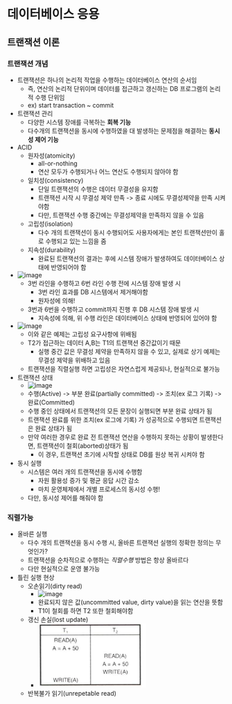 # 데이터베이스 응용
## 트랜잭션 이론
### 트랜잭션 개념
- 트랜잭션은 하나의 논리적 작업을 수행하는 데이터베이스 연산의 순서임
  - 즉, 연산의 논리적 단위이며 데이터를 접근하고 갱신하는 DB 프로그램의 논리적 수행 단위임
  - ex) start transaction ~ commit
- 트랜잭션 관리
  - 다양한 시스템 장애를 극복하는 **회복 기능**
  - 다수개의 트랜잭션을 동시에 수행하였을 대 발생하는 문제점을 해결하는 **동시성 제어 기능**
- ACID
  - 원자성(atomicity)
    - all-or-nothing
    - 연산 모두가 수행되거나 어느 연산도 수행되지 않아야 함
  - 일치성(consistency)
    - 단일 트랜잭션의 수행은 데이터 무결성을 유지함
    - 트랜잭션 시작 시 무결성 제약 만족 -> 종료 시에도 무결성제약을 만족 시켜야함
    - 다만, 트랜잭션 수행 중간에는 무결성제약을 만족하지 않을 수 있음
  - 고립성(isolation)
    - 다수 개의 트랜잭션이 동시 수행되어도 사용자에게는 본인 트랜잭션만이 홀로 수행되고 있는 느낌을 줌
  - 지속성(durability)
    - 완료된 트랜잭션의 결과는 후에 시스템 장애가 발생하여도 데이터베이스 상태에 반영되어야 함
- ![image](https://github.com/googoo9918/YourssuAssignment/assets/102513932/679772af-863a-4982-ae2b-ea67b57b027c)
  - 3번 라인을 수행하고 6번 라인 수행 전에 시스템 장애 발생 시 
    - 3번 라인 효과를 DB 시스템에서 제거해야함
    - 원자성에 의해!
  - 3번과 6번을 수행하고 commit까지 진행 후 DB 시스템 장애 발생 시
    - 지속성에 의해, 위 수행 라인은 데이터베이스 상태에 반영되어 있어야 함
- ![image](https://github.com/googoo9918/YourssuAssignment/assets/102513932/d9961ecf-060c-4671-bc06-828761ce7a4b)
  - 이와 같은 예제는 고립성 요구사항에 위배됨
  - T2가 접근하는 데이터 A,B는 T1의 트랜잭션 중간값이기 때문
    - 실행 중간 값은 무결성 제약을 만족하지 않을 수 있고, 실제로 상기 예제는 무결성 제약을 위배하고 있음
  - 트랜잭션을 직렬실행 하면 고립성은 자연스럽게 제공되나, 현실적으로 불가능
- 트랜잭션 상태
  - ![image](https://github.com/googoo9918/YourssuAssignment/assets/102513932/c994518a-be96-4d75-bb22-bb4d87721183)
  - 수행(Active) -> 부분 완료(partially committed) -> 조치(ex 로그 기록) -> 완료(Committed)
  - 수행 중인 상태에서 트랜잭션의 모든 문장이 실행되면 부분 완료 상태가 됨
  - 트랜잭션 완료를 위한 조치(ex 로그에 기록) 가 성공적으로 수행되면 트랜잭션은 완료 상태가 됨
  - 만약 여러한 경우로 완료 전 트랜잭션 연산을 수행하지 못하는 상황이 발생한다면, 트랜잭션이 철회(aborted)상태가 됨
    - 이 경우, 트랜잭션 초기에 시작할 상태로 DB를 원상 복귀 시켜야 함
- 동시 실행
  - 시스템은 여러 개의 트랜잭션을 동시에 수행함
    - 자원 활용성 증가 및 평균 응답 시간 감소
    - 마치 운영체제에서 개별 프로세스의 동시성 수행!
  - 다만, 동시성 제어를 해줘야 함

### 직렬가능
- 올바른 실행
  - 다수 개의 트랜잭션을 동시 수행 시, 올바른 트랜잭션 실행의 정확한 정의는 무엇인가?
  - 트랜잭션을 순차적으로 수행하는 *직렬수행* 방법은 항상 올바르다
  - 다만 현실적으로 운영 불가능
- 틀린 실행 현상
  - 오손읽기(dirty read)
    - ![image](https://github.com/googoo9918/YourssuAssignment/assets/102513932/cf6f078e-fd04-410a-9621-54104f097fb9)
    - 완료되지 않은 값(uncommitted value, dirty value)을 읽는 연산을 뜻함
    - T1이 철회를 하면 T2 또한 철회해야함
  - 갱신 손실(lost update)
    - ![Alt text](image.png)
  - 반복불가 읽기(unrepetable read)